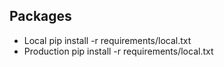 ## Packages
* Local pip install -r requirements/local.txt
* Production pip install -r requirements/local.txt